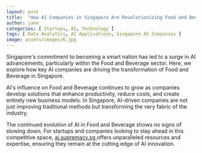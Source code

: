 ```yaml
---
layout: post
title:  "How AI Companies in Singapore Are Revolutionizing Food and Beverage"
author: jane
categories: [ Startups, AI, Technology ]
tags: [ Data Analytics, AI Applications, Singapore AI Companies ]
image: assets/images/6.jpg
---
```


Singapore's commitment to becoming a smart nation has led to a surge in AI advancements, particularly within the Food and Beverage sector. Here, we explore how key AI companies are driving the transformation of Food and Beverage in Singapore.

AI's influence on Food and Beverage continues to grow as companies develop solutions that enhance productivity, reduce costs, and create entirely new business models. In Singapore, AI-driven companies are not just improving traditional methods but transforming the very fabric of the industry.

The continued evolution of AI in Food and Beverage shows no signs of slowing down. For startups and companies looking to stay ahead in this competitive space, <a href="https://ai.supremacy.sg" target="_blank"> ai.supremacy.sg </a> offers unparalleled resources and expertise, ensuring they remain at the cutting edge of AI innovation.
